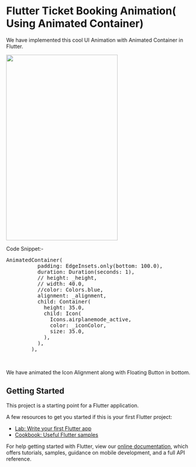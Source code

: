 # Flutter Ticket Booking Animation( Using Animated Container)

We have implemented this cool UI Animation with Animated Container in Flutter.


<img src="https://user-images.githubusercontent.com/46425856/59089780-93a0d900-8928-11e9-9e91-5bb643086dcc.gif" height="500" width="300">

Code Snippet:-
<pre>
AnimatedContainer(
          padding: EdgeInsets.only(bottom: 100.0),
          duration: Duration(seconds: 1),
          // height: _height,
          // width: 40.0,
          //color: Colors.blue,
          alignment: _alignment,
          child: Container(
            height: 35.0,
            child: Icon(
              Icons.airplanemode_active,
              color: _iconColor,
              size: 35.0,
            ),
          ),
        ),


</pre>
We have animated the Icon Alignment along with Floating Button in  bottom.


## Getting Started

This project is a starting point for a Flutter application.

A few resources to get you started if this is your first Flutter project:

- [Lab: Write your first Flutter app](https://flutter.dev/docs/get-started/codelab)
- [Cookbook: Useful Flutter samples](https://flutter.dev/docs/cookbook)

For help getting started with Flutter, view our 
[online documentation](https://flutter.dev/docs), which offers tutorials, 
samples, guidance on mobile development, and a full API reference.
